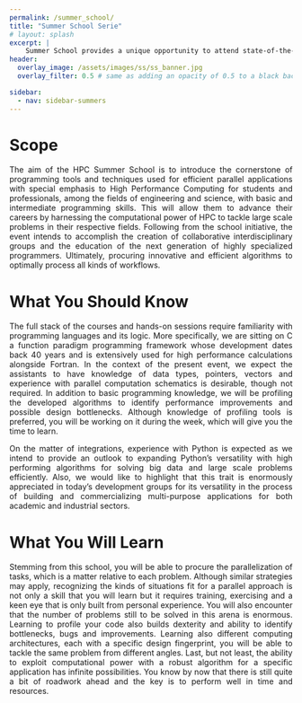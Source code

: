 ```yaml
---
permalink: /summer_school/
title: "Summer School Serie"
# layout: splash
excerpt: |
    Summer School provides a unique opportunity to attend state-of-the-art training delivered by world-leading academics and industry partners from around the globe  
header:
  overlay_image: /assets/images/ss/ss_banner.jpg
  overlay_filter: 0.5 # same as adding an opacity of 0.5 to a black background

sidebar:
  - nav: sidebar-summers
---
```


<style>
  .page {
    width: calc(100% - 300px);
    padding-right: 0px;
  }
</style>

# Scope

<p style="text-align: justify; text-justify: inter-word;">The aim of the HPC Summer School is to introduce the cornerstone of programming tools and techniques used for efficient parallel applications with special emphasis to High Performance Computing for students and professionals, among the fields of engineering and science, with basic and intermediate programming skills. This will allow them to advance their careers by harnessing the computational power of HPC to tackle large scale problems in their respective fields. Following from the school initiative, the event intends to accomplish the creation of collaborative interdisciplinary groups and the education of the next generation of highly specialized programmers. Ultimately, procuring innovative and efficient algorithms to optimally process all kinds of workflows.</p>

 
# What You Should Know

<p style="text-align: justify; text-justify: inter-word;">The full stack of the courses and hands-on sessions require familiarity with programming languages and its logic. More specifically, we are sitting on C a function paradigm programming framework whose development dates back 40 years and is extensively used for high performance calculations alongside Fortran. In the context of the present event, we expect the assistants to have knowledge of data types, pointers, vectors and experience with parallel computation schematics is desirable, though not required. In addition to basic programming knowledge, we will be profiling the developed algorithms to identify performance improvements and possible design bottlenecks. Although knowledge of profiling tools is preferred, you will be working on it during the week, which will give you the time to learn.</p>

<p style="text-align: justify; text-justify: inter-word;">On the matter of integrations, experience with Python is expected as we intend to provide an outlook to expanding Python’s versatility with high performing algorithms for solving big data and large scale problems efficiently. Also, we would like to highlight that this trait is enormously appreciated in today’s development groups for its versatility in the process of building and commercializing multi-purpose applications for both academic and industrial sectors.</p>

# What You Will Learn

<p style="text-align: justify; text-justify: inter-word;">Stemming from this school, you will be able to procure the parallelization of tasks, which is a matter relative to each problem. Although similar strategies may apply, recognizing the kinds of situations fit for a parallel approach is not only a skill that you will learn but it requires training, exercising and a keen eye that is only built from personal experience. You will also encounter that the number of problems still to be solved in this arena is enormous. Learning to profile your code also builds dexterity and ability to identify bottlenecks, bugs and improvements. Learning also different computing architectures, each with a specific design fingerprint, you will be able to tackle the same problem from different angles. Last, but not least, the ability to exploit computational power with a robust algorithm for a specific application has infinite possibilities. You know by now that there is still quite a bit of roadwork ahead and the key is to perform well in time and resources.</p>
